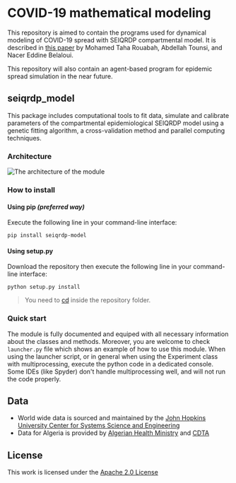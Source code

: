 # COVID-19 mathematical modeling

This repository is aimed to contain the programs used for dynamical modeling of COVID-19 spread with SEIQRDP compartmental model. It is described in [this paper](https://doi.org/10.1016/j.sciaf.2021.e01050) by Mohamed Taha Rouabah, Abdellah Tounsi, and Nacer Eddine Belaloui.

This repository will also contain an agent-based program for epidemic spread simulation in the near future.

## seiqrdp_model

This package includes computational tools to fit data, simulate and calibrate
parameters of the compartmental epidemiological SEIQRDP model using a genetic
fitting algorithm, a cross-validation method and parallel computing techniques.

### Architecture

![The architecture of the module](https://github.com/Taha-Rouabah/COVID-19/raw/master/images/SEIRQDPDiag.png)

### How to install

#### Using pip _(preferred way)_

Execute the following line in your command-line interface:

```
pip install seiqrdp-model
```


#### Using setup.py

Download the repository then execute the following line in your command-line interface:

```
python setup.py install
```

> You need to [cd](<https://en.wikipedia.org/wiki/Cd_(command)>) inside the repository folder.

### Quick start

The module is fully documented and equiped with all necessary information
about the classes and methods.
Moreover, you are welcome to check `launcher.py` file which shows an example of
how to use this module.
When using the launcher script, or in general when using the Experiment class with multiprocessing, execute the python code in a dedicated console. Some IDEs (like Spyder) don't handle multiprocessing well, and will not run the code properly.

## Data

- World wide data is sourced and maintained by the [John Hopkins University Center for Systems Science and Engineering](https://raw.githubusercontent.com/datasets/covid-19/master/data/time-series-19-covid-combined.csv)
- Data for Algeria is provided by [Algerian Health Ministry](http://covid19.sante.gov.dz/carte/) and [CDTA](https://covid19.cdta.dz/dashboard/production/index.php#)

## License

This work is licensed under the [Apache 2.0 License](https://github.com/Taha-Rouabah/COVID-19/blob/master/LICENSE)
